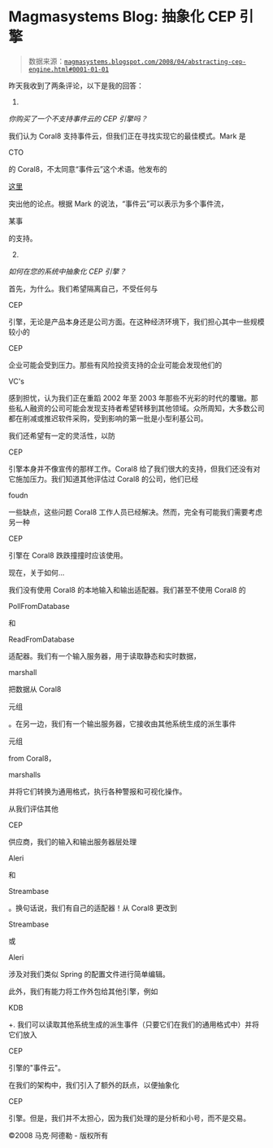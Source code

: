 <!--yml

分类：未分类

date: 2024-05-18 05:02:52

-->

# Magmasystems Blog: 抽象化 CEP 引擎

> 数据来源：[`magmasystems.blogspot.com/2008/04/abstracting-cep-engine.html#0001-01-01`](http://magmasystems.blogspot.com/2008/04/abstracting-cep-engine.html#0001-01-01)

昨天我收到了两条评论，以下是我的回答：

1)

*你购买了一个不支持事件云的 CEP 引擎吗？*

我们认为 Coral8 支持事件云，但我们正在寻找实现它的最佳模式。Mark 是

CTO

的 Coral8，不太同意“事件云”这个术语。他发布的

[这里](http://www.coral8.com/blogs/blog-entry/unclouding-and-streamlining-your-thinking-about-cep-use-cases)

突出他的论点。根据 Mark 的说法，“事件云”可以表示为多个事件流，

某事

的支持。

2)

*如何在您的系统中抽象化 CEP 引擎？*

首先，为什么。我们希望隔离自己，不受任何与

CEP

引擎，无论是产品本身还是公司方面。在这种经济环境下，我们担心其中一些规模较小的

CEP

企业可能会受到压力。那些有风险投资支持的企业可能会发现他们的

VC's

感到担忧，认为我们正在重蹈 2002 年至 2003 年那些不光彩的时代的覆辙。那些私人融资的公司可能会发现支持者希望转移到其他领域。众所周知，大多数公司都在削减或推迟软件采购，受到影响的第一批是小型利基公司。

我们还希望有一定的灵活性，以防

CEP

引擎本身并不像宣传的那样工作。Coral8 给了我们很大的支持，但我们还没有对它施加压力。我们知道其他评估过 Coral8 的公司，他们已经

foudn

一些缺点，这些问题 Coral8 工作人员已经解决。然而，完全有可能我们需要考虑另一种

CEP

引擎在 Coral8 跌跌撞撞时应该使用。

现在，关于如何...

我们没有使用 Coral8 的本地输入和输出适配器。我们甚至不使用 Coral8 的

PollFromDatabase

和

ReadFromDatabase

适配器。我们有一个输入服务器，用于读取静态和实时数据，

marshall

把数据从 Coral8

元组

。在另一边，我们有一个输出服务器，它接收由其他系统生成的派生事件

元组

from Coral8，

marshalls

并将它们转换为通用格式，执行各种警报和可视化操作。

从我们评估其他

CEP

供应商，我们的输入和输出服务器层处理

Aleri

和

Streambase

。换句话说，我们有自己的适配器！从 Coral8 更改到

Streambase

或

Aleri

涉及对我们类似 Spring 的配置文件进行简单编辑。

此外，我们有能力将工作外包给其他引擎，例如

KDB

+. 我们可以读取其他系统生成的派生事件（只要它们在我们的通用格式中）并将它们放入

CEP

引擎的"事件云"。

在我们的架构中，我们引入了额外的跃点，以便抽象化

CEP

引擎。但是，我们并不太担心，因为我们处理的是分析和小号，而不是交易。

©2008 马克·阿德勒 - 版权所有
